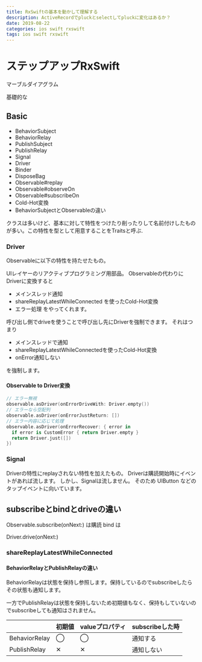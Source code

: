 ```yaml
---
title: RxSwiftの基本を動かして理解する
description: ActiveRecordでpluckとselectしてpluckに変化はあるか？
date: 2019-08-22
categories: ios swift rxswift
tags: ios swift rxswift
---
```


# ステップアップRxSwift

マーブルダイアグラム

基礎的な

## Basic

- BehaviorSubject
- BehaviorRelay
- PublishSubject
- PublishRelay
- Signal
- Driver
- Binder
- DisposeBag
- Observable#replay
- Observable#observeOn
- Observable#subscribeOn
- Cold-Hot変換
- BehaviorSubject<String>とObservable<String>の違い

クラスは多いけど、基本に対して特性をつけたり削ったりして名前付けしたものが多い。この特性を型として用意することをTraitsと呼ぶ.

### Driver
Observableに以下の特性を持たせたもの。

UIレイヤーのリアクティブプログラミング用部品。
Observableの代わりにDriverに変換すると
- メインスレッド通知
- shareReplayLatestWhileConnected を使ったCold-Hot変換
- エラー処理
をやってくれます。

呼び出し側でdriveを使うことで呼び出し先にDriverを強制できます。
それはつまり
- メインスレッドで通知
- shareReplayLatestWhileConnectedを使ったCold-Hot変換
- onError通知しない

を強制します。

#### Observable to Driver変換
```swift
// エラー無視
observable.asDriver(onErrorDriveWith: Driver.empty())
// エラーなら空配列
observable.asDriver(onErrorJustReturn: [])
// エラー内容に応じて処理
observable.asDriver(onErrorRecover: { error in
  if error is CustomError { return Driver.empty }
  return Driver.just([])
})
```

### Signal
Driverの特性にreplayされない特性を加えたもの。
Driverは購読開始時にイベントがあれば流します。
しかし、Signalは流しません。
そのため UIButton などのタップイベントに向いています。

## subscribeとbindとdriveの違い

Observable.subscribe(onNext:) は購読
bind は

Driver.drive(onNext:)


### shareReplayLatestWhileConnected


#### BehaviorRelayとPublishRelayの違い

BehaviorRelayは状態を保持し参照します。保持しているのでsubscribeしたらその状態も通知します。


一方でPublishRelayは状態を保持しないため初期値もなく、保持もしていないのでsubscribeしても通知はされません。


| |初期値|valueプロパティ|subscribeした時|
|---|---|---|---|
|BehaviorRelay|◯|◯|通知する|
|PublishRelay|✕|✕|通知しない|

